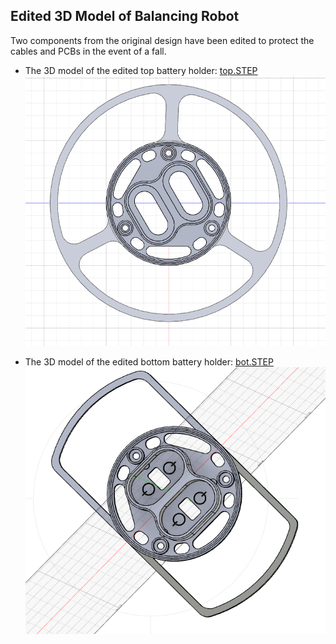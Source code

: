 ## Edited 3D Model of Balancing Robot
Two components from the original design have been edited to protect the cables and PCBs in the event of a fall.

- The 3D model of the edited top battery holder: [top.STEP](3D%20model%20Balancing%20Robot/top.step)  
  ![Top](Top.png)

- The 3D model of the edited bottom battery holder: [bot.STEP](bot.step)  
  ![Bot](Bot.png)
